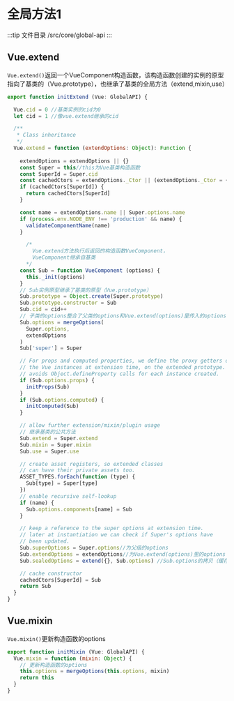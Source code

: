 # 全局方法1
:::tip 文件目录
/src/core/global-api
:::
## Vue.extend
```Vue.extend()```返回一个VueComponent构造函数，该构造函数创建的实例的原型指向了基类的（Vue.prototype），也继承了基类的全局方法（extend,mixin,use）
```js
export function initExtend (Vue: GlobalAPI) {

  Vue.cid = 0 //基类实例的cid为0
  let cid = 1 //像vue.extend继承的cid

  /**
   * Class inheritance
   */
  Vue.extend = function (extendOptions: Object): Function {
    
    extendOptions = extendOptions || {}
    const Super = this//this为Vue基类构造函数
    const SuperId = Super.cid
    const cachedCtors = extendOptions._Ctor || (extendOptions._Ctor = {})
    if (cachedCtors[SuperId]) {
      return cachedCtors[SuperId]
    }

    const name = extendOptions.name || Super.options.name
    if (process.env.NODE_ENV !== 'production' && name) {
      validateComponentName(name)
    }

      /* 
        Vue.extend方法执行后返回的构造函数VueComponent，
        VueComponent继承自基类
      */
    const Sub = function VueComponent (options) {
      this._init(options)
    }
    // Sub实例原型继承了基类的原型（Vue.prototype）
    Sub.prototype = Object.create(Super.prototype)
    Sub.prototype.constructor = Sub
    Sub.cid = cid++
    // 子类的options整合了父类的options和Vue.extend(options)里传入的options
    Sub.options = mergeOptions(
      Super.options,
      extendOptions
    )
    Sub['super'] = Super

    // For props and computed properties, we define the proxy getters on
    // the Vue instances at extension time, on the extended prototype. This
    // avoids Object.defineProperty calls for each instance created.
    if (Sub.options.props) {
      initProps(Sub)
    }
    if (Sub.options.computed) {
      initComputed(Sub)
    }

    // allow further extension/mixin/plugin usage
    // 继承基类的公共方法
    Sub.extend = Super.extend
    Sub.mixin = Super.mixin
    Sub.use = Super.use

    // create asset registers, so extended classes
    // can have their private assets too.
    ASSET_TYPES.forEach(function (type) {
      Sub[type] = Super[type]
    })
    // enable recursive self-lookup
    if (name) {
      Sub.options.components[name] = Sub
    }

    // keep a reference to the super options at extension time.
    // later at instantiation we can check if Super's options have
    // been updated.
    Sub.superOptions = Super.options//为父级的options
    Sub.extendOptions = extendOptions//为Vue.extend(options)里的options
    Sub.sealedOptions = extend({}, Sub.options) //Sub.options的拷贝（缓存），用来在resolveConstructorOptions中判断options是否更新（sealedOptions的值初始时就已经确定，不会再进行更改）

    // cache constructor
    cachedCtors[SuperId] = Sub
    return Sub
  }
}
```
## Vue.mixin
```Vue.mixin()```更新构造函数的options
```js
export function initMixin (Vue: GlobalAPI) {
  Vue.mixin = function (mixin: Object) {
    // 更新构造函数的options
    this.options = mergeOptions(this.options, mixin)
    return this
  }
}
```